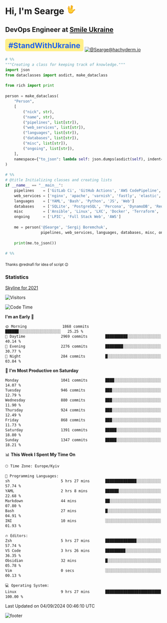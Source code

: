 # Hi, I'm Searge <img src="images/vulcan.webp" style="display: inline-block; margin: 0; height: 2rem" alt="Vulcan salute" />

## DevOps Engineer at [Smile Ukraine](https://smile-ukraine.com/en)

[![Stand With Ukraine](https://raw.githubusercontent.com/vshymanskyy/StandWithUkraine/main/badges/StandWithUkraine.svg)](https://stand-with-ukraine.pp.ua)
<a rel="me" href="https://hachyderm.io/@Searge">![@Searge@hachyderm.io](https://img.shields.io/badge/-@Searge-%232B90D9?logo=mastodon&logoColor=white)</a>

```python
# %%
"""Creating a class for keeping track of knowledge."""
import json
from dataclasses import asdict, make_dataclass

from rich import print

person = make_dataclass(
    "Person",
    [
        ("nick", str),
        ("name", str),
        ("pipelines", list[str]),
        ("web_services", list[str]),
        ("languages", list[str]),
        ("databases", list[str]),
        ("misc", list[str]),
        ("ongoing", list[str]),
    ],
    namespace={"to_json": lambda self: json.dumps(asdict(self), indent=4)},
)

# %%
# @title Initializing classes and creating lists
if __name__ == "__main__":
    pipelines    = ['GitLab Ci', 'GitHub Actions', 'AWS CodePipeline', 'Jenkins']
    web_services = ['nginx', 'apache', 'varnish', 'fastly', 'elastic', 'solr']
    languages    = ['YAML', 'Bash', 'Python', 'JS', 'Web']
    databases    = ['SQLite', 'PostgreSQL', 'Percona', 'DynamoDB', 'Redis']
    misc         = ['Ansible', 'Linux', 'LXC', 'Docker', 'Terraform', 'AWS']
    ongoing      = ['LPIC', 'Full Stack Web', 'AWS']

    me = person('@Searge', 'Sergij Boremchuk',
                pipelines, web_services, languages, databases, misc, ongoing)

    print(me.to_json())

# %%

```

<sub>Thanks @rednafi for idea of script :wink:</sub>

### Statistics

[Skyline for 2021](https://skyline.github.com/Searge/2021)

![Visitors](https://komarev.com/ghpvc/?username=searge&label=Profile%20views&color=0e75b6&style=flat) 
<!--START_SECTION:waka-->
![Code Time](http://img.shields.io/badge/Code%20Time-2%2C744%20hrs%2029%20mins-blue)

**I'm an Early 🐤** 

```text
🌞 Morning                1868 commits        ██████░░░░░░░░░░░░░░░░░░░   25.25 % 
🌆 Daytime                2969 commits        ██████████░░░░░░░░░░░░░░░   40.14 % 
🌃 Evening                2276 commits        ████████░░░░░░░░░░░░░░░░░   30.77 % 
🌙 Night                  284 commits         █░░░░░░░░░░░░░░░░░░░░░░░░   03.84 % 
```
📅 **I'm Most Productive on Saturday** 

```text
Monday                   1041 commits        ████░░░░░░░░░░░░░░░░░░░░░   14.07 % 
Tuesday                  946 commits         ███░░░░░░░░░░░░░░░░░░░░░░   12.79 % 
Wednesday                880 commits         ███░░░░░░░░░░░░░░░░░░░░░░   11.90 % 
Thursday                 924 commits         ███░░░░░░░░░░░░░░░░░░░░░░   12.49 % 
Friday                   868 commits         ███░░░░░░░░░░░░░░░░░░░░░░   11.73 % 
Saturday                 1391 commits        █████░░░░░░░░░░░░░░░░░░░░   18.80 % 
Sunday                   1347 commits        █████░░░░░░░░░░░░░░░░░░░░   18.21 % 
```


📊 **This Week I Spent My Time On** 

```text
🕑︎ Time Zone: Europe/Kyiv

💬 Programming Languages: 
sh                       5 hrs 27 mins       ██████████████░░░░░░░░░░░   57.74 % 
YAML                     2 hrs 8 mins        ██████░░░░░░░░░░░░░░░░░░░   22.68 % 
Markdown                 44 mins             ██░░░░░░░░░░░░░░░░░░░░░░░   07.80 % 
Bash                     27 mins             █░░░░░░░░░░░░░░░░░░░░░░░░   04.91 % 
INI                      10 mins             ░░░░░░░░░░░░░░░░░░░░░░░░░   01.93 % 

🔥 Editors: 
Zsh                      5 hrs 27 mins       ██████████████░░░░░░░░░░░   57.74 % 
VS Code                  3 hrs 26 mins       █████████░░░░░░░░░░░░░░░░   36.35 % 
Obsidian                 32 mins             █░░░░░░░░░░░░░░░░░░░░░░░░   05.78 % 
Vim                      0 secs              ░░░░░░░░░░░░░░░░░░░░░░░░░   00.13 % 

💻 Operating System: 
Linux                    9 hrs 27 mins       █████████████████████████   100.00 % 
```


 Last Updated on 04/09/2024 00:46:10 UTC
<!--END_SECTION:waka-->

![footer](https://capsule-render.vercel.app/api?type=waving&color=gradient&customColorList=14,21&height=82&section=footer)
